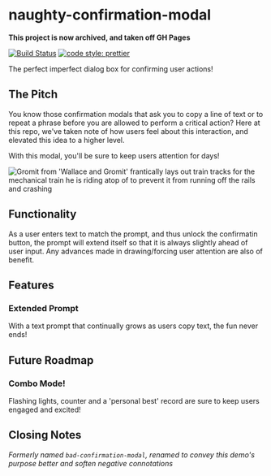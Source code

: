 # naughty-confirmation-modal

**This project is now archived, and taken off GH Pages**

[![Build Status](https://travis-ci.org/nchlswhttkr/naughty-confirmation-modal.svg?branch=master)](https://travis-ci.org/nchlswhttkr/naughty-confirmation-modal)
[![code style: prettier](https://img.shields.io/badge/code_style-prettier-ff69b4.svg?style=flat-square)](https://github.com/prettier/prettier)

The perfect imperfect dialog box for confirming user actions!

## The Pitch

You know those confirmation modals that ask you to copy a line of text or to repeat a phrase before you are allowed to perform a critical action? Here at this repo, we've taken note of how users feel about this interaction, and elevated this idea to a higher level.

With this modal, you'll be sure to keep users attention for days!

![Gromit from 'Wallace and Gromit' frantically lays out train tracks for the mechanical train he is riding atop of to prevent it from running off the rails and crashing](https://media.giphy.com/media/3oz8xtBx06mcZWoNJm/giphy.gif)

## Functionality

As a user enters text to match the prompt, and thus unlock the confirmatin button, the prompt will extend itself so that it is always slightly ahead of user input. Any advances made in drawing/forcing user attention are also of benefit.

## Features

### Extended Prompt

With a text prompt that continually grows as users copy text, the fun never ends!

## Future Roadmap

### Combo Mode!

Flashing lights, counter and a 'personal best' record are sure to keep users engaged and excited!

## Closing Notes

_Formerly named `bad-confirmation-modal`, renamed to convey this demo's purpose better and soften negative connotations_
